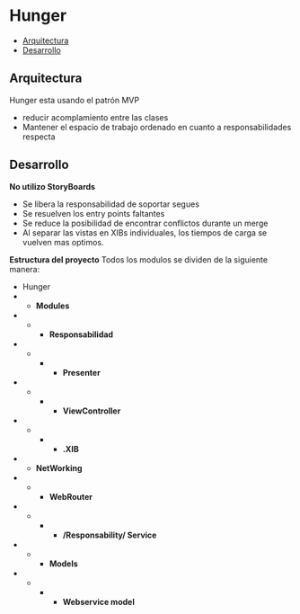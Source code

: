 # Hunger

- [Arquitectura](#arquitectura)
- [Desarrollo](#Desarrollo)

## Arquitectura

Hunger esta usando el patrón MVP
- reducir acomplamiento entre las clases
- Mantener el espacio de trabajo ordenado en cuanto a responsabilidades respecta

## Desarrollo

**No utilizo StoryBoards**
- Se libera la responsabilidad de soportar segues
- Se resuelven los entry points faltantes
- Se reduce la posibilidad de encontrar conflictos durante un merge
- Al separar las vistas en XIBs individuales, los tiempos de carga se vuelven mas optimos.

**Estructura del proyecto**
Todos los modulos se dividen de la siguiente manera:

- Hunger
- - **Modules**
- - - **Responsabilidad**
- - - - **Presenter**
- - - - **ViewController**
- - - - **.XIB**
- - **NetWorking**
- - - **WebRouter**
- - - - **/Responsability/ Service**
- - - **Models**
- - - - **Webservice model**
